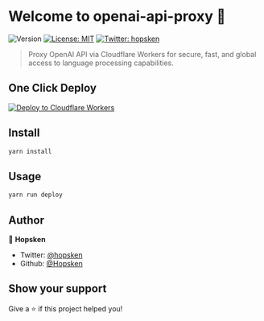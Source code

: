 # Welcome to openai-api-proxy 👋
![Version](https://img.shields.io/badge/version-0.1.0-blue.svg?cacheSeconds=2592000)
[![License: MIT](https://img.shields.io/badge/License-MIT-yellow.svg)](#)
[![Twitter: hopsken](https://img.shields.io/twitter/follow/hopsken.svg?style=social)](https://twitter.com/hopsken)

> Proxy OpenAI API via Cloudflare Workers for secure, fast, and global access to language processing capabilities.

## One Click Deploy

[![Deploy to Cloudflare Workers](https://deploy.workers.cloudflare.com/button)](https://deploy.workers.cloudflare.com/?url=https://github.com/hopsken/openai-api-proxy)

## Install

```sh
yarn install
```

## Usage

```sh
yarn run deploy
```

## Author

👤 **Hopsken**
* Twitter: [@hopsken](https://twitter.com/hopsken)
* Github: [@Hopsken](https://github.com/Hopsken)

## Show your support

Give a ⭐️ if this project helped you!